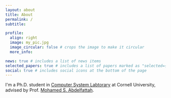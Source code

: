 ```yaml
---
layout: about
title: About
permalink: /
subtitle: 

profile:
  align: right
  image: my_pic.jpg
  image_circular: false # crops the image to make it circular
  more_info:

news: true # includes a list of news items
selected_papers: true # includes a list of papers marked as "selected={true}"
social: true # includes social icons at the bottom of the page
---
```


I'm a Ph.D. student in [Computer System Labtorary](https://www.csl.cornell.edu/) at Cornell University, advised by Prof. [Mohamed S. Abdelfattah](https://www.mohsaied.com/). 
